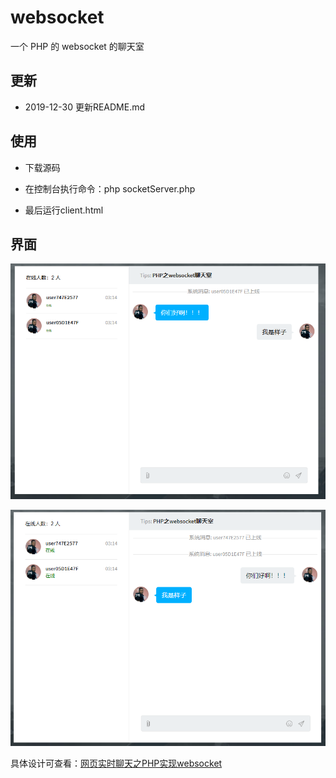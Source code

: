 # websocket
一个 PHP 的 websocket 的聊天室

## 更新

- 2019-12-30 更新README.md

## 使用

- 下载源码

- 在控制台执行命令：php socketServer.php

- 最后运行client.html

## 界面

![图一](screenshot/1.png)

![图二](screenshot/2.png)

具体设计可查看：[网页实时聊天之PHP实现websocket](https://www.cnblogs.com/yang-2018/p/10762565.html)
